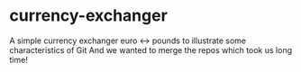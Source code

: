 currency-exchanger
==================

A simple currency exchanger euro &lt;-> pounds to illustrate some characteristics of Git And we wanted to merge the repos which took us long time!
